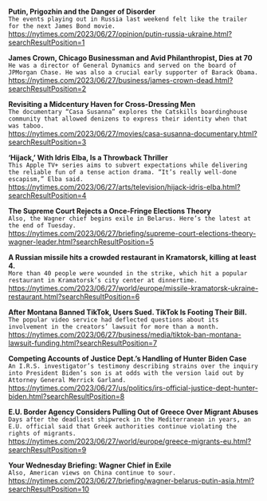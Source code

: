 **Putin, Prigozhin and the Danger of Disorder**\
`The events playing out in Russia last weekend felt like the trailer for the next James Bond movie.`\
https://nytimes.com/2023/06/27/opinion/putin-russia-ukraine.html?searchResultPosition=1

**James Crown, Chicago Businessman and Avid Philanthropist, Dies at 70**\
`He was a director of General Dynamics and served on the board of JPMorgan Chase. He was also a crucial early supporter of Barack Obama.`\
https://nytimes.com/2023/06/27/business/james-crown-dead.html?searchResultPosition=2

**Revisiting a Midcentury Haven for Cross-Dressing Men**\
`The documentary “Casa Susanna” explores the Catskills boardinghouse community that allowed denizens to express their identity when that was taboo.`\
https://nytimes.com/2023/06/27/movies/casa-susanna-documentary.html?searchResultPosition=3

**‘Hijack,’ With Idris Elba, Is a Throwback Thriller**\
`This Apple TV+ series aims to subvert expectations while delivering the reliable fun of a tense action drama. “It’s really well-done escapism,” Elba said.`\
https://nytimes.com/2023/06/27/arts/television/hijack-idris-elba.html?searchResultPosition=4

**The Supreme Court Rejects a Once-Fringe Elections Theory**\
`Also, the Wagner chief begins exile in Belarus. Here’s the latest at the end of Tuesday.`\
https://nytimes.com/2023/06/27/briefing/supreme-court-elections-theory-wagner-leader.html?searchResultPosition=5

**A Russian missile hits a crowded restaurant in Kramatorsk, killing at least 4.**\
`More than 40 people were wounded in the strike, which hit a popular restaurant in Kramatorsk’s city center at dinnertime.`\
https://nytimes.com/2023/06/27/world/europe/missile-kramatorsk-ukraine-restaurant.html?searchResultPosition=6

**After Montana Banned TikTok, Users Sued. TikTok Is Footing Their Bill.**\
`The popular video service had deflected questions about its involvement in the creators’ lawsuit for more than a month.`\
https://nytimes.com/2023/06/27/business/media/tiktok-ban-montana-lawsuit-funding.html?searchResultPosition=7

**Competing Accounts of Justice Dept.’s Handling of Hunter Biden Case**\
`An I.R.S. investigator’s testimony describing strains over the inquiry into President Biden’s son is at odds with the version laid out by Attorney General Merrick Garland.`\
https://nytimes.com/2023/06/27/us/politics/irs-official-justice-dept-hunter-biden.html?searchResultPosition=8

**E.U. Border Agency Considers Pulling Out of Greece Over Migrant Abuses**\
`Days after the deadliest shipwreck in the Mediterranean in years, an E.U. official said that Greek authorities continue violating the rights of migrants.`\
https://nytimes.com/2023/06/27/world/europe/greece-migrants-eu.html?searchResultPosition=9

**Your Wednesday Briefing: Wagner Chief in Exile**\
`Also, American views on China continue to sour.`\
https://nytimes.com/2023/06/27/briefing/wagner-belarus-putin-asia.html?searchResultPosition=10

